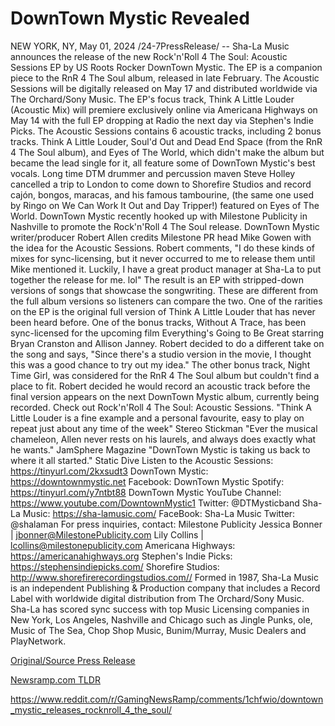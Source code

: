 # DownTown Mystic Revealed

NEW YORK, NY, May 01, 2024 /24-7PressRelease/ -- Sha-La Music announces the release of the new Rock'n'Roll 4 The Soul: Acoustic Sessions  EP by US Roots Rocker DownTown Mystic. The EP is a companion piece to the RnR 4 The Soul album, released in late February. The Acoustic Sessions will be digitally released on May 17 and distributed worldwide via The Orchard/Sony Music. The EP's focus track, Think A Little Louder (Acoustic Mix) will premiere exclusively online via Americana Highways on May 14 with the full EP dropping at Radio the next day via Stephen's Indie Picks.  The Acoustic Sessions contains 6 acoustic tracks, including 2 bonus tracks. Think A Little Louder, Soul'd Out and Dead End Space (from the RnR 4 The Soul album), and Eyes of The World, which didn't make the album but became the lead single for it, all feature some of DownTown Mystic's best vocals. Long time DTM drummer and percussion maven Steve Holley cancelled a trip to London to come down to Shorefire Studios and record cajón, bongos, maracas, and his famous tambourine, (the same one used by Ringo on We Can Work It Out and Day Tripper!) featured on Eyes of The World.  DownTown Mystic recently hooked up with Milestone Publicity in Nashville to promote the Rock'n'Roll 4 The Soul release. DownTown Mystic writer/producer Robert Allen credits Milestone PR head Mike Gowen with the idea for the Acoustic Sessions. Robert comments, "I do these kinds of mixes for sync-licensing, but it never occurred to me to release them until Mike mentioned it. Luckily, I have a great product manager at Sha-La to put together the release for me. lol" The result is an EP with stripped-down versions of songs that showcase the songwriting. These are different from the full album versions so listeners can compare the two. One of the rarities on the EP is the original full version of Think A Little Louder that has never been heard before.  One of the bonus tracks, Without A Trace, has been sync-licensed for the upcoming film Everything's Going to Be Great starring Bryan Cranston and Allison Janney. Robert decided to do a different take on the song and says, "Since there's a studio version in the movie, I thought this was a good chance to try out my idea." The other bonus track, Night Time Girl, was considered for the RnR 4 The Soul album but couldn't find a place to fit. Robert decided he would record an acoustic track before the final version appears on the next DownTown Mystic album, currently being recorded. Check out Rock'n'Roll 4 The Soul: Acoustic Sessions.  "Think A Little Louder is a fine example and a personal favourite, easy to play on repeat just about any time of the week" Stereo Stickman  "Ever the musical chameleon, Allen never rests on his laurels, and always does exactly what he wants." JamSphere Magazine   "DownTown Mystic is taking us back to where it all started." Static Dive  Listen to the Acoustic Sessions: https://tinyurl.com/2kxsudt3  DownTown Mystic: https://downtownmystic.net Facebook: DownTown Mystic Spotify: https://tinyurl.com/y7ntbt88 DownTown Mystic YouTube Channel: https://www.youtube.com/DowntownMystic1 Twitter: @DTMysticband  Sha-La Music: https://sha-lamusic.com/ FaceBook: Sha-La Music Twitter: @shalaman  For press inquiries, contact:  Milestone Publicity Jessica Bonner | jbonner@MilestonePublicity.com  Lily Collins | lcollins@milestonepublicity.com  Americana Highways: https://americanahighways.org  Stephen's Indie Picks: https://stephensindiepicks.com/ Shorefire Studios: http://www.shorefirerecordingstudios.com//  Formed in 1987, Sha-La Music is an independent Publishing & Production company that includes a Record Label with worldwide digital distribution from The Orchard/Sony Music. Sha-La has scored sync success with top Music Licensing companies in New York, Los Angeles, Nashville and Chicago such as Jingle Punks, ole, Music of The Sea, Chop Shop Music, Bunim/Murray, Music Dealers and PlayNetwork. 

[Original/Source Press Release](https://www.24-7pressrelease.com/press-release/510469/downtown-mystic-revealed)
                    

[Newsramp.com TLDR](None) 

https://www.reddit.com/r/GamingNewsRamp/comments/1chfwio/downtown_mystic_releases_rocknroll_4_the_soul/